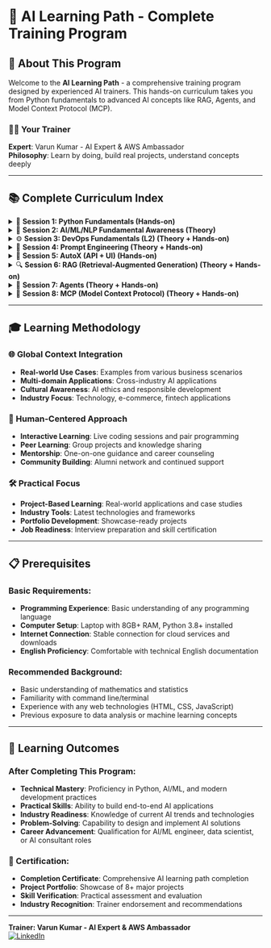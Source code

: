 # 🤖 AI Learning Path - Complete Training Program

## 🎯 About This Program

Welcome to the **AI Learning Path** - a comprehensive training program designed by experienced AI trainers. This hands-on curriculum takes you from Python fundamentals to advanced AI concepts like RAG, Agents, and Model Context Protocol (MCP).

### 👨‍🏫 Your Trainer
**Expert**: Varun Kumar - AI Expert & AWS Ambassador  
**Philosophy**: Learn by doing, build real projects, understand concepts deeply

---

## 📚 Complete Curriculum Index

<details>
<summary>🐍 <strong>Session 1: Python Fundamentals (Hands-on)</strong></summary>

**Duration**: 8-10 hours | **Type**: Practical Workshop

#### What You'll Master:
- **Python Fundamentals**
  - Variables, data types, and control structures
  - Functions, classes, and object-oriented programming
  - File handling and exception management
  - Python best practices and coding standards

- **Essential Libraries**
  - **NumPy**: Numerical computing and array operations
  - **Pandas**: Data manipulation and analysis
  - **Matplotlib/Seaborn**: Data visualization
  - **Requests**: HTTP requests and API interactions
  - **JSON/CSV**: Data format handling

- **AI/ML Libraries Introduction**
  - **TensorFlow**: Google's machine learning framework
  - **PyTorch**: Facebook's deep learning library
  - **Scikit-learn**: Traditional machine learning algorithms
  - **OpenCV**: Computer vision tasks

#### 🛠️ Hands-on Projects:
1. **Data Analysis Dashboard**: Build a complete data analysis tool
2. **API Integration Project**: Create a weather data aggregator
3. **Basic ML Model**: Implement a simple prediction system

</details>

<details>
<summary>🧠 <strong>Session 2: AI/ML/NLP Fundamental Awareness (Theory)</strong></summary>

**Duration**: 6-8 hours | **Type**: Conceptual Deep Dive

#### Core Concepts:
- **AI Fundamentals**
  - What is Artificial Intelligence?
  - History and evolution of AI
  - Current state and future trends
  - AI vs ML vs Deep Learning vs NLP

- **Types of AI/ML**
  - **Supervised Learning**: Classification and regression
  - **Unsupervised Learning**: Clustering and dimensionality reduction
  - **Reinforcement Learning**: Agent-based learning
  - **Semi-supervised and Transfer Learning**

- **Core ML Algorithms**
  - Linear and Logistic Regression
  - Decision Trees and Random Forests
  - Support Vector Machines (SVM)
  - Neural Networks and Deep Learning
  - Natural Language Processing techniques

- **Model Evaluation**
  - Training, validation, and test sets
  - Cross-validation techniques
  - Metrics: Accuracy, Precision, Recall, F1-score
  - Overfitting and underfitting
  - Bias-variance tradeoff

#### 📊 Interactive Sessions:
- Algorithm comparison workshops
- Model evaluation case studies
- Real-world AI application analysis

</details>

<details>
<summary>⚙️ <strong>Session 3: DevOps Fundamentals (L2) (Theory + Hands-on)</strong></summary>

**Duration**: 10-12 hours | **Type**: Mixed Learning

#### DevOps Essentials:
- **Version Control**
  - Git fundamentals and workflows
  - GitHub/GitLab collaboration
  - Branching strategies and merge conflicts
  - Code review processes

- **CI/CD (Continuous Integration/Continuous Deployment)**
  - Jenkins pipeline creation
  - GitHub Actions automation
  - Docker containerization
  - Automated testing and deployment

- **Infrastructure as Code (IaC)**
  - Terraform basics
  - AWS CloudFormation
  - Configuration management
  - Environment provisioning

- **Cloud Basics**
  - AWS/Azure/GCP overview
  - Virtual machines and containers
  - Storage and networking
  - Serverless computing

#### 🔧 Practical Labs:
1. **Git Workflow Mastery**: Complete version control setup
2. **CI/CD Pipeline**: Build automated deployment pipeline
3. **Cloud Deployment**: Deploy AI models to cloud platforms

</details>

<details>
<summary>💬 <strong>Session 4: Prompt Engineering (Theory + Hands-on)</strong></summary>

**Duration**: 8-10 hours | **Type**: Interactive Workshop

#### Advanced Prompting Techniques:

- **Role-based Prompting**
  - System prompts and persona creation
  - Context setting for specific domains
  - Professional role simulation
  - Multi-perspective analysis

- **Chain-of-Thought Prompting**
  - Step-by-step reasoning
  - Complex problem decomposition
  - Logical flow construction
  - Debugging thought processes

- **Few-Shot Learning Examples**
  - Pattern recognition through examples
  - Template creation and reuse
  - Context-aware demonstrations
  - Adaptive example selection

- **Self-Reflection Prompts**
  - Self-evaluation mechanisms
  - Error detection and correction
  - Confidence assessment
  - Iterative improvement

- **Retrieval-Augmented Prompts (RAG)**
  - Context injection techniques
  - Knowledge base integration
  - Dynamic information retrieval
  - Fact-checking and verification

#### 🎯 Hands-on Exercises:
1. **Prompt Library Creation**: Build reusable prompt templates
2. **Domain-Specific Chatbot**: Create specialized AI assistants
3. **RAG Implementation**: Build knowledge-enhanced AI systems

</details>

<details>
<summary>🔧 <strong>Session 5: AutoX (API + UI) (Hands-on)</strong></summary>

**Duration**: 12-15 hours | **Type**: Full-Stack Development

#### API Development:
- **RESTful API Design**
  - HTTP methods and status codes
  - Request/response handling
  - Authentication and authorization
  - Rate limiting and security

- **FastAPI Framework**
  - Automatic API documentation
  - Type hints and validation
  - Async programming
  - Database integration

- **API Testing and Documentation**
  - Postman and automated testing
  - OpenAPI/Swagger documentation
  - Error handling and logging
  - Performance optimization

#### UI Development:
- **Frontend Technologies**
  - HTML5, CSS3, JavaScript ES6+
  - React.js or Vue.js frameworks
  - Responsive design principles
  - State management

- **Integration Patterns**
  - API consumption from frontend
  - Real-time updates with WebSockets
  - Error handling and user feedback
  - Progressive Web App (PWA) features

#### 🚀 Major Projects:
1. **AI-Powered Web Application**: Complete full-stack AI app
2. **API Marketplace**: Build and deploy multiple AI APIs
3. **Interactive Dashboard**: Real-time data visualization platform

</details>

<details>
<summary>🔍 <strong>Session 6: RAG (Retrieval-Augmented Generation) (Theory + Hands-on)</strong></summary>

**Duration**: 10-12 hours | **Type**: Advanced Implementation

#### RAG Architecture Deep Dive:
- **How RAG Works**
  - Vector embeddings and similarity search
  - Knowledge base construction
  - Retrieval mechanisms
  - Generation augmentation

- **RAG Pipeline Components**
  - Document preprocessing and chunking
  - Embedding generation and storage
  - Query processing and retrieval
  - Context injection and generation

#### Tools and Technologies:
- **LangChain Framework**
  - Chain composition and orchestration
  - Memory management
  - Tool integration
  - Custom component development

- **LlamaIndex (GPT Index)**
  - Document indexing strategies
  - Query engines and retrievers
  - Response synthesis
  - Evaluation frameworks

- **Vector Databases**
  - **Pinecone**: Managed vector database
  - **Weaviate**: Open-source vector search
  - **Chroma**: Lightweight vector store
  - **FAISS**: Facebook's similarity search

#### 🏗️ Hands-on Projects:
1. **Document Q&A System**: Build intelligent document search
2. **Knowledge Base Chatbot**: Create domain-specific AI assistant
3. **Multi-Modal RAG**: Implement text + image retrieval system

</details>

<details>
<summary>🤖 <strong>Session 7: Agents (Theory + Hands-on)</strong></summary>

**Duration**: 15-18 hours | **Type**: Advanced AI Development

#### Agentic AI Fundamentals:
- **What is Agentic AI?**
  - Autonomous decision-making systems
  - Goal-oriented behavior
  - Environmental interaction
  - Learning and adaptation

- **Agent vs AI Model**
  - Static models vs dynamic agents
  - Reactive vs proactive systems
  - Single-task vs multi-task capabilities
  - Human-in-the-loop vs autonomous operation

#### Advanced Agent Architecture:
- **Goal-Oriented Architecture**
  - Objective definition and decomposition
  - Success metrics and evaluation
  - Dynamic goal adjustment
  - Multi-objective optimization

- **Memory Systems**
  - **Short-term Memory**: Working memory and context
  - **Long-term Memory**: Knowledge persistence and retrieval
  - **Episodic Memory**: Experience storage and replay
  - **Semantic Memory**: Factual knowledge organization

- **Tool/API Calling**
  - Function calling and tool selection
  - API integration and management
  - Error handling and fallback strategies
  - Tool composition and chaining

- **Planning and Task Decomposition**
  - Hierarchical task planning
  - Dependency management
  - Resource allocation
  - Timeline optimization

- **Execution and Monitoring Loops**
  - Action execution frameworks
  - Progress monitoring and feedback
  - Error detection and recovery
  - Performance optimization

#### Multi-Agent Systems:
- **Multi-Agent Collaboration**
  - Agent communication protocols
  - Task distribution and coordination
  - Conflict resolution mechanisms
  - Collective intelligence emergence

- **Agent-to-Agent Protocol (A2A)**
  - Message passing standards
  - Negotiation and consensus
  - Resource sharing protocols
  - Distributed decision making

#### 🎯 Complex Projects:
1. **Personal AI Assistant**: Build a comprehensive AI agent
2. **Multi-Agent Simulation**: Create collaborative agent systems
3. **Enterprise Automation**: Develop business process agents

</details>

<details>
<summary>🔗 <strong>Session 8: MCP (Model Context Protocol) (Theory + Hands-on)</strong></summary>

**Duration**: 8-10 hours | **Type**: Cutting-Edge Technology

#### MCP Fundamentals:
- **What is Model Context Protocol?**
  - Standardized context sharing between AI systems
  - Interoperability across different AI models
  - Context preservation and transfer
  - Protocol specifications and implementations

- **MCP Architecture**
  - Context serialization and deserialization
  - Protocol message formats
  - Security and privacy considerations
  - Version compatibility and migration

#### Implementation and Integration:
- **MCP Client Development**
  - Protocol client libraries
  - Context management systems
  - Error handling and recovery
  - Performance optimization

- **MCP Server Setup**
  - Server implementation patterns
  - Context storage and retrieval
  - Load balancing and scaling
  - Monitoring and analytics

#### 🔬 Advanced Projects:
1. **MCP-Enabled AI System**: Build protocol-compliant AI applications
2. **Cross-Model Context Transfer**: Implement context sharing between different AI models
3. **Enterprise MCP Infrastructure**: Design scalable MCP deployment

</details>

---

## 🎓 Learning Methodology

### 🌐 Global Context Integration
- **Real-world Use Cases**: Examples from various business scenarios
- **Multi-domain Applications**: Cross-industry AI applications
- **Cultural Awareness**: AI ethics and responsible development
- **Industry Focus**: Technology, e-commerce, fintech applications

### 👥 Human-Centered Approach
- **Interactive Learning**: Live coding sessions and pair programming
- **Peer Learning**: Group projects and knowledge sharing
- **Mentorship**: One-on-one guidance and career counseling
- **Community Building**: Alumni network and continued support

### 🛠️ Practical Focus
- **Project-Based Learning**: Real-world applications and case studies
- **Industry Tools**: Latest technologies and frameworks
- **Portfolio Development**: Showcase-ready projects
- **Job Readiness**: Interview preparation and skill certification

---

## 📋 Prerequisites

### Basic Requirements:
- **Programming Experience**: Basic understanding of any programming language
- **Computer Setup**: Laptop with 8GB+ RAM, Python 3.8+ installed
- **Internet Connection**: Stable connection for cloud services and downloads
- **English Proficiency**: Comfortable with technical English documentation

### Recommended Background:
- Basic understanding of mathematics and statistics
- Familiarity with command line/terminal
- Experience with any web technologies (HTML, CSS, JavaScript)
- Previous exposure to data analysis or machine learning concepts

---

## 🎯 Learning Outcomes

### After Completing This Program:
- **Technical Mastery**: Proficiency in Python, AI/ML, and modern development practices
- **Practical Skills**: Ability to build end-to-end AI applications
- **Industry Readiness**: Knowledge of current AI trends and technologies
- **Problem-Solving**: Capability to design and implement AI solutions
- **Career Advancement**: Qualification for AI/ML engineer, data scientist, or AI consultant roles

### 📜 Certification:
- **Completion Certificate**: Comprehensive AI learning path completion
- **Project Portfolio**: Showcase of 8+ major projects
- **Skill Verification**: Practical assessment and evaluation
- **Industry Recognition**: Trainer endorsement and recommendations

---

**Trainer: Varun Kumar - AI Expert & AWS Ambassador**  
[![LinkedIn](https://img.shields.io/badge/LinkedIn-0077B5?style=for-the-badge&logo=linkedin&logoColor=white)](https://www.linkedin.com/in/vkmanik/)
